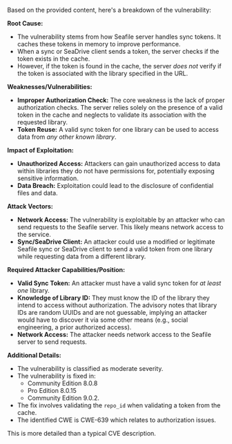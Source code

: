Based on the provided content, here's a breakdown of the vulnerability:

**Root Cause:**

- The vulnerability stems from how Seafile server handles sync tokens. It caches these tokens in memory to improve performance.
- When a sync or SeaDrive client sends a token, the server checks if the token exists in the cache.
- However, if the token is found in the cache, the server *does not* verify if the token is associated with the library specified in the URL.

**Weaknesses/Vulnerabilities:**

- **Improper Authorization Check:** The core weakness is the lack of proper authorization checks. The server relies solely on the presence of a valid token in the cache and neglects to validate its association with the requested library.
- **Token Reuse:** A valid sync token for one library can be used to access data from *any other known library*.

**Impact of Exploitation:**

- **Unauthorized Access:** Attackers can gain unauthorized access to data within libraries they do not have permissions for, potentially exposing sensitive information.
- **Data Breach:** Exploitation could lead to the disclosure of confidential files and data.

**Attack Vectors:**

- **Network Access:** The vulnerability is exploitable by an attacker who can send requests to the Seafile server. This likely means network access to the service.
- **Sync/SeaDrive Client:** An attacker could use a modified or legitimate Seafile sync or SeaDrive client to send a valid token from one library while requesting data from a different library.

**Required Attacker Capabilities/Position:**

- **Valid Sync Token:** An attacker must have a valid sync token for *at least one* library.
- **Knowledge of Library ID:** They must know the ID of the library they intend to access without authorization. The advisory notes that library IDs are random UUIDs and are not guessable, implying an attacker would have to discover it via some other means (e.g., social engineering, a prior authorized access).
- **Network Access:** The attacker needs network access to the Seafile server to send requests.

**Additional Details:**
- The vulnerability is classified as moderate severity.
- The vulnerability is fixed in:
    - Community Edition 8.0.8
    - Pro Edition 8.0.15
    - Community Edition 9.0.2.
- The fix involves validating the `repo_id` when validating a token from the cache.
- The identified CWE is CWE-639 which relates to authorization issues.

This is more detailed than a typical CVE description.